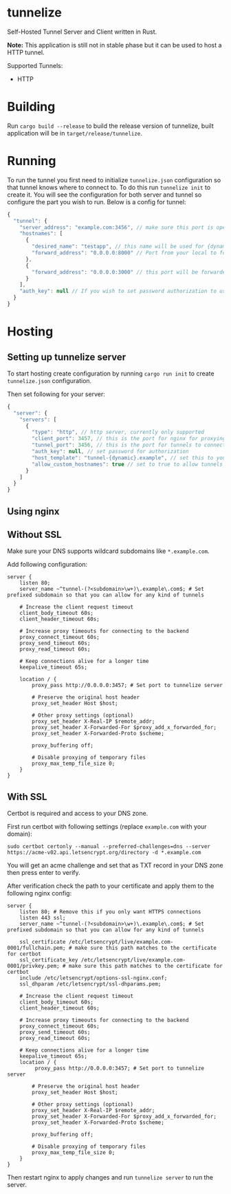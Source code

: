 # tunnelize

Self-Hosted Tunnel Server and Client written in Rust.

**Note:** This application is still not in stable phase but it can be used to host a HTTP tunnel.

Supported Tunnels:
* HTTP

# Building

Run `cargo build --release` to build the release version of tunnelize, built application will be in
`target/release/tunnelize`.

# Running

To run the tunnel you first need to initialize `tunnelize.json` configuration so that tunnel knows
where to connect to. To do this run `tunnelize init` to create it. You will see the configuration for both
server and tunnel so configure the part you wish to run. Below is a config for tunnel:

```js
{
  "tunnel": {
    "server_address": "example.com:3456", // make sure this port is open for tunnel to connect to
    "hostnames": [
      {
        "desired_name": "testapp", // this name will be used for {dynamic} part (check below)
        "forward_address": "0.0.0.0:8000" // Port from your local to forward
      },
      {
        "forward_address": "0.0.0.0:3000" // this port will be forwarded to a generated name.
      }
    ],
    "auth_key": null // If you wish to set password authorization to use server, set the password here.
  }
}

```

# Hosting

## Setting up tunnelize server

To start hosting create configuration by running `cargo run init` to create `tunnelize.json` configuration.

Then set following for your server:

```js
{
  "server": {
    "servers": [
      {
        "type": "http", // http server, currently only supported
        "client_port": 3457, // this is the port for nginx for proxying
        "tunnel_port": 3456, // this is the port for tunnels to connect to
        "auth_key": null, // set password for authorization
        "host_template": "tunnel-{dynamic}.example", // set this to your domain, {dynamic} part will be replaced by generated names
        "allow_custom_hostnames": true // set to true to allow tunnels to specify their own names for domains
      }
    ]
  }
}

```

## Using nginx

## Without SSL

Make sure your DNS supports wildcard subdomains like `*.example.com`.

Add following configuration:

```
server {
    listen 80;
    server_name ~^tunnel-(?<subdomain>\w+)\.example\.com$; # Set prefixed subdomain so that you can allow for any kind of tunnels

    # Increase the client request timeout
    client_body_timeout 60s;
    client_header_timeout 60s;

    # Increase proxy timeouts for connecting to the backend
    proxy_connect_timeout 60s;
    proxy_send_timeout 60s;
    proxy_read_timeout 60s;

    # Keep connections alive for a longer time
    keepalive_timeout 65s;

    location / {
        proxy_pass http://0.0.0.0:3457; # Set port to tunnelize server

        # Preserve the original host header
        proxy_set_header Host $host;

        # Other proxy settings (optional)
        proxy_set_header X-Real-IP $remote_addr;
        proxy_set_header X-Forwarded-For $proxy_add_x_forwarded_for;
        proxy_set_header X-Forwarded-Proto $scheme;

        proxy_buffering off;

        # Disable proxying of temporary files
        proxy_max_temp_file_size 0;
    }
}
``` 

## With SSL

Certbot is required and access to your DNS zone.

First run certbot with following settings (replace `example.com` with your domain):

```
sudo certbot certonly --manual --preferred-challenges=dns --server https://acme-v02.api.letsencrypt.org/directory -d *.example.com
```

You will get an acme challenge and set that as TXT record in your DNS zone then press enter to verify.

After verification check the path to your certificate and apply them to the following nginx config:

```
server {
    listen 80; # Remove this if you only want HTTPS connections
    listen 443 ssl;
    server_name ~^tunnel-(?<subdomain>\w+)\.example\.com$; # Set prefixed subdomain so that you can allow for any kind of tunnels
    
    ssl_certificate /etc/letsencrypt/live/example.com-0001/fullchain.pem; # make sure this path matches to the certificate for certbot
    ssl_certificate_key /etc/letsencrypt/live/example.com-0001/privkey.pem; # make sure this path matches to the certificate for certbot
    include /etc/letsencrypt/options-ssl-nginx.conf; 
    ssl_dhparam /etc/letsencrypt/ssl-dhparams.pem;

    # Increase the client request timeout
    client_body_timeout 60s;
    client_header_timeout 60s;

    # Increase proxy timeouts for connecting to the backend
    proxy_connect_timeout 60s;
    proxy_send_timeout 60s;
    proxy_read_timeout 60s;

    # Keep connections alive for a longer time
    keepalive_timeout 65s;
    location / {
         proxy_pass http://0.0.0.0:3457; # Set port to tunnelize server

        # Preserve the original host header
        proxy_set_header Host $host;

        # Other proxy settings (optional)
        proxy_set_header X-Real-IP $remote_addr;
        proxy_set_header X-Forwarded-For $proxy_add_x_forwarded_for;
        proxy_set_header X-Forwarded-Proto $scheme;

        proxy_buffering off;

        # Disable proxying of temporary files
        proxy_max_temp_file_size 0;
    }
}
```

Then restart nginx to apply changes and run `tunnelize server` to run the server.
